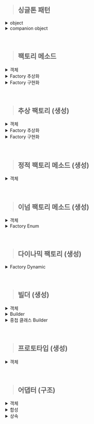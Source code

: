 > ## 싱글톤 패턴

<details>
    <summary>object</summary>

- java의 static과 kotlin의 object은 동일하게 보이지만 다름.
  - static은 클래스 로더가 클래스를 읽을 때 안에 static이 있다면 메모리 영역에 적재하는 것 뿐임. 새로운 객체를 생성할 수 있음.
  - object는 인스턴스 객체를 단 1개 만들어줌. 새로운 객체를 생성할 수 없음. 이때 만들어진 객체명은 클래스명과 동일함. 
- 실제 사용될 때 초기화 됨.
- 생성자가 없는 클래스만 사용 가능. 
  - 생성자가 없으므로 파라미터를 전달하려면 set으로 설정하는 수밖에 없음.
- 내부 변수가 여러개 일 때, 하나의 변수에 접근만 해도 나머지 하나의 변수도 초기화 된다.
  - 이를 막고 싶다면 변수에 by lazy 사용. (특이한 경우가 아니라면 사용 안할 듯함.)
- 클래스명.(함수/필드)로 호출 가능.
- 기본적으로 스레드 안전.

  ```kotlin
  package singleton
    
  object ObjectSingleton {
    val firstValue = "first"
    val secoundValue by lazy {"lazy"}
  }
  ```

</details>

<details>
    <summary>companion object</summary>

- 해당 클래스가 로드될 때 초기화 됨.
- companion object가 적용된 내부만 싱글톤 객체가 됨. 즉 외부 클래스는 싱글톤 아님.
  - 클래스 수준의 정적 멤버가 필요할 때 사용할 수 있음.
  - 생성자를 만들 수 있어 파라미터를 전달할 수 있음.
- companion object 내에 선언된 속성과 함수는 클래스명/객체명.(함수/필드) 호출 가능.

  ```kotlin
  package singleton
  
  class CompanionObjectSingletone private constructor() {
  
  //    Lazy Initialization
  //    companion object {
  //        private var instance: CompanionObjectSingletone? = null;
  //
  //        fun getInstance(): CompanionObjectSingletone {
  //            return instance ?: CompanionObjectSingletone().also {
  //                    instance = it
  //            }
  //        }
  //    }
  
  //    Eager Initialization
  //    companion object {
  //        private var instance: CompanionObjectSingletone =  CompanionObjectSingletone();
  //
  //        fun getInstance(): CompanionObjectSingletone {
  //            return instance
  //        }
  //    }
  
  //    double checked locking
  //    companion object {
  //        @Volatile private var instance: CompanionObjectSingletone? = null;
  //
  //        fun getInstance(): CompanionObjectSingletone {
  //            return instance ?: synchronized(this) {
  //                instance ?: CompanionObjectSingletone().also {
  //                    instance = it
  //                }
  //            }
  //        }
  //    }
  
  //    Lazy Holder
  //    inner 키워드를 사용하지 않으면 static 내부 클래스(Inner 클래스) 로 되고
  //    inner 키워드를 사용해야 non-static 내부 클래스(Nested 클래스) 가 된다.
  //    private class LazyHolderInner{
  //        companion object{
  //            val companionObjectSingletone : CompanionObjectSingletone = CompanionObjectSingletone()
  //        }
  //    }
  //
  //    companion object {
  //        fun getInstance(): CompanionObjectSingletone {
  //            return LazyHolderInner.companionObjectSingletone
  //        }
  //    }
  
      // kotlin singleton 완벽한 방법. 
  //    lazy 이용하여 스레드 안전 보장.
  //    생성자도 만들 수 있어 파라미터도 받을 수 있음.
      companion object {
          private val instance: CompanionObjectSingletone by lazy { CompanionObjectSingletone() }
  
          fun getInstance(): CompanionObjectSingletone {
              return instance
          }
      }
  
  }
  ```
</details>

<br/>
<br/>

> ## 팩토리 메소드

<details>
  <summary>객체</summary>

- 생성 하려는 객체들

```kotlin
package factoryMethod

open class Drink {
}
```

```kotlin
package factoryMethod

class Coffee : Drink(){
}
```

```kotlin
package factoryMethod

class Tea : Drink() {
}
```
</details>

<details>
  <summary>Factory 추상화</summary>

- factory 인터페이스
- 객체 생성 메소드를 가지고 있음.

  ```kotlin
  package factoryMethod
  
  fun interface DrinkFactory {
      fun makeDrink() : Drink
  }
  ```
</details>

<details>
  <summary>Factory 구현화</summary>

- 실제 객체 생성 기능을 구현한 서브 클래스.

  ```kotlin
  package factoryMethod
  
  class DrinkFactoryImpl : DrinkFactory {
      override fun makeDrink(): Drink {
          println("make Drink")
          return Drink()
      }
  }
  ```

  ```kotlin
  package factoryMethod
  
  class CoffeeFactory : DrinkFactory {
      override fun makeDrink(): Drink {
          println("make Coffee")
          return Coffee()
      }
  }
  ```

  ```kotlin
  package factoryMethod
  
  class TeaFactoryImpl : DrinkFactory{
      override fun makeDrink(): Drink {
          println("make Tea")
          return Tea()
      }
  }
  ```
</details>

<br/>
<br/>

> ## 추상 팩토리 (생성)

<details>
  <summary>객체</summary>

- 객체 : 버거, 음료수
- 객체 집합 : 버거 셋트

  ```kotlin
  package abstractFactory
  
  class BurgerKingBurger:Burger {
      init {
          println("make BurgerKingBurger")
      }
  }
  ```
  
  ```kotlin
  package abstractFactory
  
  class BurgerKingDrink:Drink {
      init {
          println("make BurgerKingDrink")
      }
  }
  ```
  ```kotlin
  package abstractFactory
  
  class MacdonaldBurger() :Burger {
      init {
          println("make MacdonaldBurger")
      }
  }
  ```
  ```kotlin
  package abstractFactory
  
  class MacdonaldDrink:Drink {
      init {
          println("make MacdonaldDrink")
      }
  }
  ```
  ```kotlin
  package abstractFactory
  
  data class BurgerSet(
      val burger:Burger,
      val drink: Drink
  )
  ```

</details> 

<details>
  <summary>Factory 추상화</summary>

- 객체 집합 생성 메소드를 가진 팩토리.

  ```kotlin
  package abstractFactory
  
  interface BurgerSetFactory {
      fun makeBurgerSet(type: String):BurgerSet?
  }
  ```

</details> 

<details>
  <summary>Factory 구현화</summary>

- 실제 객체를 생성하는 팩토리

  ```kotlin
  package abstractFactory
  
  class BurgerSetFactoryImpl:BurgerSetFactory {
      override fun makeBurgerSet(type: String): BurgerSet?{
          var burgerSet:BurgerSet? = null
  
          when(type){
              "Macdonald" -> burgerSet = BurgerSet(MacdonaldBurger(), MacdonaldDrink())
              "BurgerKing" -> burgerSet = BurgerSet(BurgerKingBurger(), BurgerKingDrink())
          }
  
          return burgerSet
      }
  }
  ```
</details> 

<br/>
<br/>

> ## 정적 팩토리 메소드 (생성)

<details>
  <summary>객체</summary>

- companion object 메소드 생성.

  ```kotlin
  package staticFactoryMethod
  
  class Drink {
      companion object{
          fun from():Drink{
              return Drink()
          }
  
          fun of(): Drink{
              return Drink()
          }
  
          fun valueOf():Drink{
              return Drink()
          }
  
          fun getInstance(): Drink{
              return Drink()
          }
          
          fun newInstance(): Drink{
              return Drink()
          }
          
          fun getString():String{
              return "Drink"
          }
          
          fun newString():String{
              return "Drink"
          }
      }
  }
  ```
</details>

<br/>
<br/>

> ## 이넘 팩토리 메소드 (생성)
<details>
  <summary>객체</summary>

- Food 상속 받은 음료수, 햄버거

  ```kotlin
  package enumFactoryMethod
  
  interface Food {
  }
  ```
  
  ```kotlin
  package enumFactoryMethod
  
  class Drink: Food {
      init {
          println("make Drink")
      }
  }
  ```
  
  ```kotlin
  package enumFactoryMethod
  
  class Hamburger:Food {
      init{
          println("make Hamburger")
      }
  }
  ```

</details>

<details>
  <summary>Factory Enum</summary>

- 음식 객체를 생성하는 팩토리 이넘.
- 추상 메소드를 만들고 모든 상수가 해당 메소드를 구현할 수 있도록 하면 됨.

```kotlin
package enumFactoryMethod

enum class FoodFactory(
  val foodName: String
) {
  DRINK("음료수"){
    override fun createFood(): Food {
      return Drink()
    }
  },
  HAMBURGER("햄버거"){
    override fun createFood(): Food {
      return Hamburger()
    }
  };
  abstract fun createFood(): Food
}
```

</details>

<br/>
<br/>

> ## 다이나믹 팩토리 (생성)

<details>
  <summary>Factory Dynamic</summary>

- reflection API를 이용하였음.

```kotlin
package dynamicFactory

import enumFactoryMethod.Drink
import enumFactoryMethod.Food
import enumFactoryMethod.Hamburger
import java.lang.RuntimeException

object DynamicFactory {

    // out을 통해 하위 객체도 저장될 수 있도록 한다.
    private val registerTypes: MutableMap<String, Class<out Food>> = HashMap();

    // 기본 클래스 타입 저장
    init {
        registerTypes["Hamburger"] = Hamburger::class.java
        registerTypes["Drink"] = Drink::class.java
    }

    // 실행 도중 추가하고 싶어진 경우
    fun setRegisterType(type: String, cls: Class<out Food>){
        registerTypes[type] = cls
    }

    // 클래스 확인 후 리턴
    private fun getFoodClass(type: String): Class<out Food> {
        return registerTypes[type] ?: throw RuntimeException("해당 음식 없음")
    }

    // 클래스 생성자를 이용하여 새로운 객체를 만들고 Food로 형변환
    fun createFood(type: String): Food {
        return getFoodClass(type).getDeclaredConstructor().newInstance() as Food
    }
}
```
</details>

<br/>
<br/>

> ## 빌더 (생성)

<details>
  <summary>객체</summary>

- 코틀린은 기본적으로 객체 생성 시 필드명을 매핑하여 순서를 마음대로 정할 수 있기 때문에 가독성 측면에선 큰 도움이 되지않음.
- 코틀린에서 빌드 패턴을 쓸 이유는 단일 책임 원칙을 지키기 위함 또는 생성자 접근을 막기 위함일 것이라 생각 됨.

  ```kotlin
  package builder
  
  class Drink(
      val name: String,
      val size: String,
      val price: String
  ){
      override fun toString(): String {
          return "Drink(name='$name', size='$size', price='$price')"
      }
  }
  ```
</details>

<details>
  <summary>Builder</summary>

- 해당 방법은 빌더 클래스를 따로 생성해야 하며 기존 객체의 생성자를 private로 만들 수 없음.
- 객체 생성 지연 및 생성 기능 분리가 주 목적

  ```kotlin
  package builder
  
  class DrinkBuilder (
      private var name: String = "",
      private var size: String = "",
      private var price: String = ""
  ) {
      fun name(name: String): DrinkBuilder {
          this.name = name
          return this
      }
      fun size(size: String): DrinkBuilder {
          this.size = size
          return this
      }
  
      fun price(price: String): DrinkBuilder {
          this.price = price
          return this
      }
  
      fun build(): Drink{
          return Drink(name, size, price)
      }
  }
  ```
</details>

<details>
  <summary>중첩 클래스 Builder</summary>

- 객체 안에 중첩 클래스를 만듬.
- 객체의 생성자를 private로 만들 수 있음.

  ```kotlin
  package builder
  
  class Hamburger private constructor(
      val name: String,
      val size: String,
      val price: String
  ) {
      // 중첩 클래스로 정적 이너 클래스와 비슷한 개념이다.
      class Builder(
          private var name: String = "",
          private var size: String = "",
          private var price: String = "",
          ) {
          fun name(name: String): Builder {
              this.name = name
              return this
          }
  
          fun size(size: String): Builder {
              this.size = size
              return this
          }
  
          fun price(price: String): Builder {
              this.price = price
              return this
          }
  
          fun build(): Hamburger{
              return Hamburger(name, size, price)
          }
      }
  
      override fun toString(): String {
          return "Hamburger(name='$name', size='$size', price='$price')"
      }
  
  
  }
  ```
</details>


<br/>
<br/>

> ## 프로토타입 (생성)

<details>
  <summary>객체</summary>

- data class에는 기본적으로 copy 메소드가 있음. 다만, 얕은 복사이므로 깊은 복사를 하려면 사용자 정의가 필요함.
- 추가적으로 컬렉션에서는 깊은 복사를 해주는 메소드가 있으니 필요 시 찾아서 사용할 것.

```kotlin
package prototype

data class Drink(val list: List<Int>) {

    fun copy(): Drink{
        val copyList = list.toMutableList()
        return Drink(copyList)
    }
    
    override fun toString(): String {
        val hashCode = System.identityHashCode(list)
        return "Drink(list=$list, $hashCode)"
    }
}
```
</details>

 <br/>
 <br/>

> ## 어댑터 (구조)

<details>
  <summary>객체</summary>

- 기본 차 클래스, 날개 인터페이스

  ```kotlin
  package structural.adapter
  
  open class Car {
      fun start(){
          println("시동 ON")
      }
      fun end(){
          println("시동 OFF")
      }
  }
  ```
  ```kotlin
  package structural.adapter
  
  interface Wing {
      fun fly();
  
  }
  ```
  
</details>

<details>
  <summary>합성</summary>

- 멤버 변수로 차 클래스를 가짐.

  ```kotlin
  package structural.adapter
  
  class FlyCar1(private val car: Car): Wing {
      override fun fly() {
              println("날기")
      }
  
      fun start(){
          car.start()
      }
  
      fun end(){
          car.end()
      }
  }
  ```

</details>

<details>
  <summary>상속</summary>

- 차 클래스와 인터페이스를 둘 다 상속 받음.

  ```kotlin
  package structural.adapter
  
  class FlyCar2():Car(), Wing {
      override fun fly() {
              println("날기")
      }
  }
  ```

</details>


<br/>
<br/>